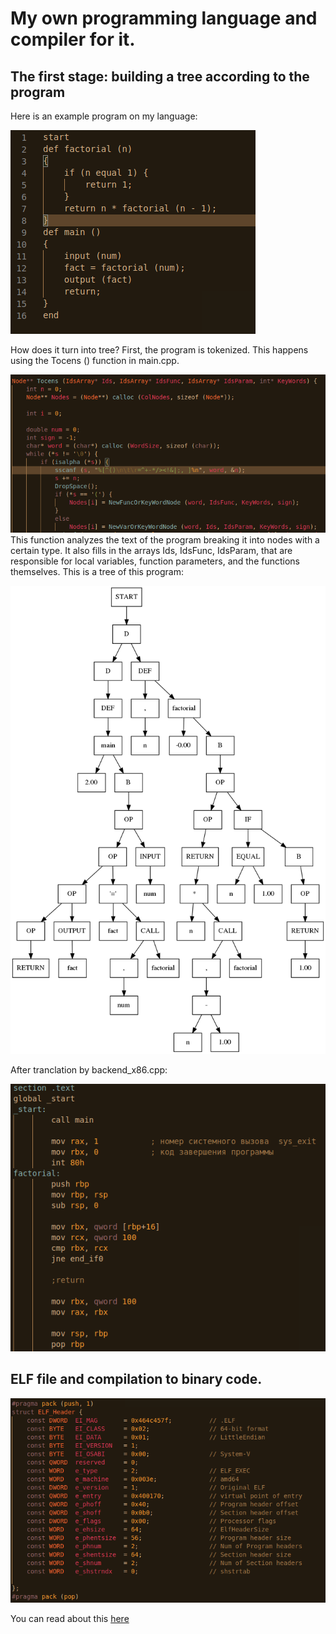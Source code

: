 
# My own programming language and compiler for it.
## The first stage: building a tree according to the program
Here is an example program on my language:

![factorial prgrams](resources/factorial.png)

How does it turn into tree? First, the program is tokenized. 
This happens using the Tocens () function in main.cpp.

![tocens](resources/Tocens.png)
This function analyzes the text of the program breaking it into nodes with a certain type. It also fills in the arrays Ids, IdsFunc, IdsParam, that are responsible for local variables, function parameters, and the functions themselves.
This is a tree of this program:

![factorial tree](resources/factorial_tree.png)

After tranclation by backend_x86.cpp:

![after transl](resources/after_translation1.png)

## ELF file and compilation to binary code.

![ELF](resources/ELF.png)

You can read about this [here](https://en.wikipedia.org/wiki/Executable_and_Linkable_Format)